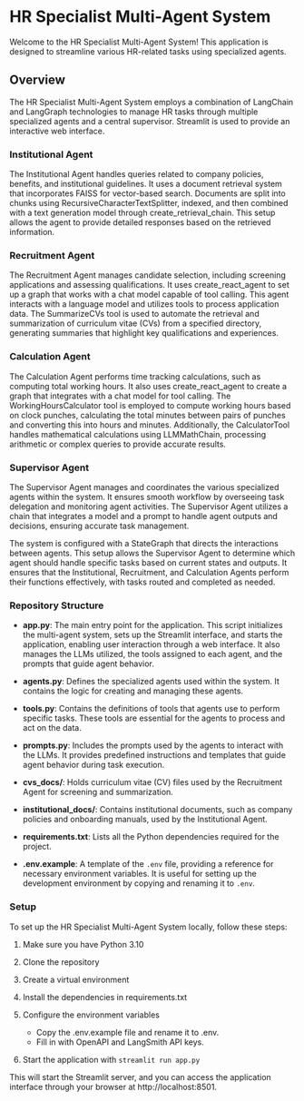 # HR Specialist Multi-Agent System
Welcome to the HR Specialist Multi-Agent System! This application is designed 
to streamline various HR-related tasks using specialized agents.

## Overview

The HR Specialist Multi-Agent System employs a combination of LangChain and 
LangGraph technologies to manage HR tasks through multiple specialized agents 
and a central supervisor. Streamlit is used to provide an interactive web 
interface.

### Institutional Agent

The Institutional Agent handles queries related to company policies, benefits, 
and institutional guidelines. It uses a document retrieval system that 
incorporates FAISS for vector-based search. Documents are split into chunks 
using RecursiveCharacterTextSplitter, indexed, and then combined with a text 
generation model through create_retrieval_chain. This setup allows the agent 
to provide detailed responses based on the retrieved information.

### Recruitment Agent

The Recruitment Agent manages candidate selection, including screening 
applications and assessing qualifications. It uses create_react_agent to set 
up a graph that works with a chat model capable of tool calling. This agent 
interacts with a language model and utilizes tools to process application data.
The SummarizeCVs tool is used to automate the retrieval and summarization of 
curriculum vitae (CVs) from a specified directory, generating summaries that 
highlight key qualifications and experiences.
 
### Calculation Agent

The Calculation Agent performs time tracking calculations, such as computing 
total working hours. It also uses create_react_agent to create a graph that 
integrates with a chat model for tool calling. The WorkingHoursCalculator tool 
is employed to compute working hours based on clock punches, calculating the 
total minutes between pairs of punches and converting this into hours and 
minutes. Additionally, the CalculatorTool handles mathematical calculations 
using LLMMathChain, processing arithmetic or complex queries to provide 
accurate results.

### Supervisor Agent

The Supervisor Agent manages and coordinates the various specialized agents 
within the system. It ensures smooth workflow by overseeing task delegation 
and monitoring agent activities. The Supervisor Agent utilizes a chain that 
integrates a model and a prompt to handle agent outputs and decisions, 
ensuring accurate task management.

The system is configured with a StateGraph that directs the interactions 
between agents. This setup allows the Supervisor Agent to determine which 
agent should handle specific tasks based on current states and outputs. It 
ensures that the Institutional, Recruitment, and Calculation Agents perform 
their functions effectively, with tasks routed and completed as needed.

### Repository Structure

- **app.py**: The main entry point for the application. This script 
initializes the multi-agent system, sets up the Streamlit interface, and 
starts the application, enabling user interaction through a web interface. 
It also manages the LLMs utilized, the tools assigned to each agent, and the 
prompts that guide agent behavior.

- **agents.py**: Defines the specialized agents used within the system. It 
contains the logic for creating and managing these agents.

- **tools.py**: Contains the definitions of tools that agents use to perform 
specific tasks. These tools are essential for the agents to process and act on 
the data.

- **prompts.py**: Includes the prompts used by the agents to interact with 
the LLMs. It provides predefined instructions and templates that guide agent 
behavior during task execution.

- **cvs_docs/**: Holds curriculum vitae (CV) files used by the Recruitment 
Agent for screening and summarization.

- **institutional_docs/**: Contains institutional documents, such as company 
policies and onboarding manuals, used by the Institutional Agent.

- **requirements.txt**: Lists all the Python dependencies required for the 
project.

- **.env.example**: A template of the `.env` file, providing a reference for 
necessary environment variables. It is useful for setting up the development 
environment by copying and renaming it to `.env`.

### Setup

To set up the HR Specialist Multi-Agent System locally, follow these steps:

1. Make sure you have Python 3.10
2. Clone the repository
3. Create a virtual environment
4. Install the dependencies in requirements.txt
5. Configure the environment variables
   - Copy the .env.example file and rename it to .env.
   - Fill in with OpenAPI and LangSmith API keys.

6. Start the application with ``streamlit run app.py``

This will start the Streamlit server, and you can access the application 
interface through your browser at http://localhost:8501.